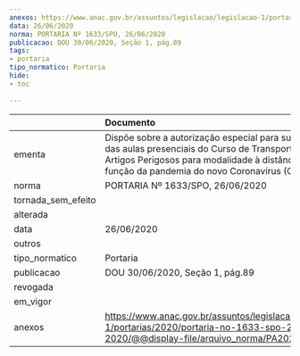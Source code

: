 ```yaml
---
anexos: https://www.anac.gov.br/assuntos/legislacao/legislacao-1/portarias/2020/portaria-no-1633-spo-26-06-2020/@@display-file/arquivo_norma/PA2020-1633.pdf
data: 26/06/2020
norma: PORTARIA Nº 1633/SPO, 26/06/2020
publicacao: DOU 30/06/2020, Seção 1, pág.89
tags:
- portaria
tipo_normatico: Portaria
hide: 
- toc 
 
---
```


|                    | Documento                                                                                                                                                                                                       |
|:-------------------|:----------------------------------------------------------------------------------------------------------------------------------------------------------------------------------------------------------------|
| ementa             | Dispõe sobre a autorização especial para substituição das aulas presenciais do Curso de Transporte Aéreo de Artigos Perigosos para modalidade à distância em função da pandemia do novo Coronavírus (COVID-19). |
| norma              | PORTARIA Nº 1633/SPO, 26/06/2020                                                                                                                                                                                |
| tornada_sem_efeito |                                                                                                                                                                                                                 |
| alterada           |                                                                                                                                                                                                                 |
| data               | 26/06/2020                                                                                                                                                                                                      |
| outros             |                                                                                                                                                                                                                 |
| tipo_normatico     | Portaria                                                                                                                                                                                                        |
| publicacao         | DOU 30/06/2020, Seção 1, pág.89                                                                                                                                                                                 |
| revogada           |                                                                                                                                                                                                                 |
| em_vigor           |                                                                                                                                                                                                                 |
| anexos             | https://www.anac.gov.br/assuntos/legislacao/legislacao-1/portarias/2020/portaria-no-1633-spo-26-06-2020/@@display-file/arquivo_norma/PA2020-1633.pdf                                                            |